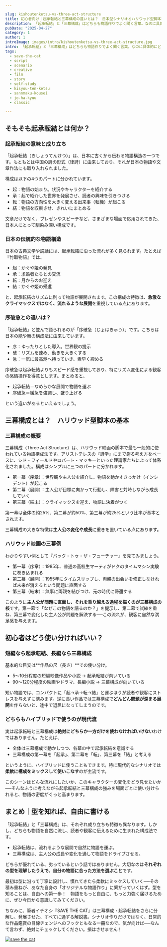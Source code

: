 ```yaml
---

slug: kishoutenketsu-vs-three-act-structure
title: 初心者向け｜起承転結と三幕構成の違いとは？　日本型シナリオとハリウッド型脚本を徹底比較！
description: 「起承転結」と「三幕構成」はどちらも物語作りでよく聞く言葉。なのに具体的にどう違うのか説明できる人は多くありません。
pubDate: "2025-04-27"
category: 1
author: 1
introImage: images/intro/kishoutenketsu-vs-three-act-structure.jpg
intro: 「起承転結」と「三幕構成」はどちらも物語作りでよく聞く言葉。なのに具体的にどう違うのか説明できる人は多くありません。日本で昔から使われてきた「起承転結」や「序破急」、ハリウッド映画を支えてきた「三幕構成」。それぞれの成り立ちや特徴、向いているジャンルや使い方の違いを、初心者にもわかりやすく解説します。
tags:
  - save-the-cat
  - script
  - scenario
  - creative
  - film
  - story
  - self-study
  - kisyou-ten-ketsu
  - sannmaku-kousei
  - jo-ha-kyuu
  - classic

---
```


<div class="ad-wrapper">
<ins class="adsbygoogle"
     style="display:block"
     data-ad-client="ca-pub-2685020883138124"
     data-ad-slot="6057267145"
     data-ad-format="auto"
     data-full-width-responsive="true"></ins>
<script>
     (adsbygoogle = window.adsbygoogle || []).push({});
</script>
</div>



## そもそも起承転結とは何か？

### 起承転結の意味と成り立ち

「起承転結（きしょうてんけつ）」は、日本に古くから伝わる物語構造の一つです。もともとは中国の詩の形式（律詩）に由来しており、それが日本の物語や文章作法にも取り入れられました。

構成は以下の4つのパートに分かれています。

- 起：物語の始まり。状況やキャラクターを紹介する
- 承：起で紹介した世界を発展させ、読者の興味を引きつける
- 転：物語の方向性を大きく変える出来事（転機）が起こる
- 結：物語を収束させ、きれいにまとめる

文章だけでなく、プレゼンやスピーチなど、さまざまな場面で応用されてきた、日本人にとって馴染み深い構成です。

### 日本の伝統的な物語構造

日本の古典文学や説話には、起承転結に沿った流れが多く見られます。たとえば『竹取物語』では、

- 起：かぐや姫の発見
- 承：求婚者たちとの交流
- 転：月からのお迎え
- 結：かぐや姫の帰還

と、起承転結のリズムに則って物語が展開されます。この構成の特徴は、**急激なクライマックスではなく、流れるような展開**を重視している点にあります。

### 序破急との違いは？

「起承転結」と並んで語られるのが「序破急（じょはきゅう）」です。こちらは日本の能や舞の構成法に由来しています。

- 序：ゆったりとした導入。世界観の提示
- 破：リズムを速め、動きを大きくする
- 急：一気に最高潮へ持っていき、素早く締める

序破急は起承転結よりもスピード感を重視しており、特にリズム変化による観客の感情操作を得意とします。まとめると、


- 起承転結＝なめらかな展開で物語を運ぶ
- 序破急＝緩急を強調し、盛り上げる

という違いがあるといえるでしょう。

## 三幕構成とは？　ハリウッド型脚本の基本

### 三幕構成の概要

三幕構成（Three Act Structure）は、ハリウッド映画の脚本で最も一般的に使われている物語構成法です。アリストテレスの『詩学』にまで遡る考え方をベースに、シド・フィールドやロバート・マッキーといった理論家たちによって体系化されました。構成はシンプルに三つのパートに分かれます。

- 第一幕（序章）：世界観や主人公を紹介し、物語を動かすきっかけ（インシデント）が起こる
- 第二幕（展開）：主人公が目標に向かって行動し、障害と対峙しながら成長していく
- 第三幕（結末）：クライマックスを迎え、物語に決着がつく

第一幕は全体の約25%、第二幕が約50%、第三幕が約25%という比率が基本とされます。

三幕構成の大きな特徴は**主人公の変化や成長**に重きを置いている点にあります。

### ハリウッド映画の三幕例

わかりやすい例として『バック・トゥ・ザ・フューチャー』を見てみましょう。

- 第一幕（序章）：1985年、普通の高校生マーティがドクのタイムマシン実験に巻き込まれる
- 第二幕（展開）：1955年にタイムスリップし、両親の出会いを修正しなければ未来が消えるという問題に直面する
- 第三幕（結末）：無事に両親を結びつけ、元の時代に帰還する

このように**主人公が問題に直面し、それを乗り越える過程を描くのが三幕構成の核**です。第一幕で「なぜこの物語を語るのか？」を提示し、第二幕で試練を重ね、第三幕で変化した主人公が問題を解決する──この流れが、観客に自然な満足感を与えます。




<div class="ad-wrapper">
<ins class="adsbygoogle"
     style="display:block"
     data-ad-client="ca-pub-2685020883138124"
     data-ad-slot="7156518409"
     data-ad-format="auto"
     data-full-width-responsive="true"></ins>
<script>
     (adsbygoogle = window.adsbygoogle || []).push({});
</script>
</div>



## 初心者はどう使い分ければいい？

### 短編なら起承転結、長編なら三幕構成

基本的な目安は**作品の尺（長さ）**での使い分け。

- 5〜10分程度の短編映像作品や小説 → 起承転結が向いている
- 90〜120分程度の映画やドラマ、長編小説 → 三幕構成が向いている

短い物語では、コンパクトに「起→承→転→結」と運ぶほうが読者や観客にストレスを与えずに済みます。逆に長い作品では三幕構成で**どんどん問題が深まる展開**を作らないと、途中で退屈になってしまうのです。

### どちらもハイブリッドで使うのが現代流

実は起承転結と三幕構成は**絶対にどちらか一方だけを使わなければいけない**わけではありません。たとえば、

- 全体は三幕構成で動かしつつ、各幕の中で起承転結を意識する
- 三幕構成の第一幕を「起承」、第二幕を「転」、第三幕を「結」と考える

というように、ハイブリッドに使うこともできます。特に現代的なシナリオでは**柔軟に構成をミックスして使いこなす**のが主流です。

このシーンはどんな流れにしたいか、このキャラクターの変化をどう見せたいか──そんなふうに考えながら起承転結と三幕構成の強みを場面ごとに使い分けられると、物語の密度がぐっと高まります。

## まとめ｜型を知れば、自由に書ける

「起承転結」と「三幕構成」は、それぞれ成り立ちも特徴も異なります。しかし、どちらも物語を自然に流し、読者や観客に伝えるために生まれた構成法です。

- 起承転結は、流れるような展開で自然に物語を運ぶ。
- 三幕構成は、主人公の成長や変化を通して物語をドライブさせる。

どちらが優れている、劣っているという話ではありません。大切なのは**それぞれの型を理解したうえで、自分の物語に合った方法を選ぶこと**です。

最初は型に沿って丁寧に設計し、慣れてきたら柔軟にミックスしていく──その積み重ねが、あなた自身の「オリジナルな物語作り」に繋がっていくはず。型を知ることは、自由への第一歩！　物語をもっと自由に、もっと力強く届けるために、ぜひ今日から意識してみてください。

ちなみに、筆者イチオシ『SAVE THE CAT』は三幕構成・起承転結をさらに分解し、発展させた、すべてに通ずる解説書。シナリオ作りだけではなく、日常的な作品鑑賞の目線チェンジへのフックともなる一冊なので、気が向けば──なんて言わず、絶対にチェックしてください。損はさせません！



<a href="https://amzn.to/42NfD3e" target="_blank" rel="noopener">![save the cat](/images/kishoutenketsu-vs-three-act-structure/1.jpg)</a>




<ins class="adsbygoogle"
     style="display:block"
     data-ad-format="autorelaxed"
     data-ad-client="ca-pub-2685020883138124"
     data-ad-slot="6992270400"></ins>
<script>
     (adsbygoogle = window.adsbygoogle || []).push({});
</script>